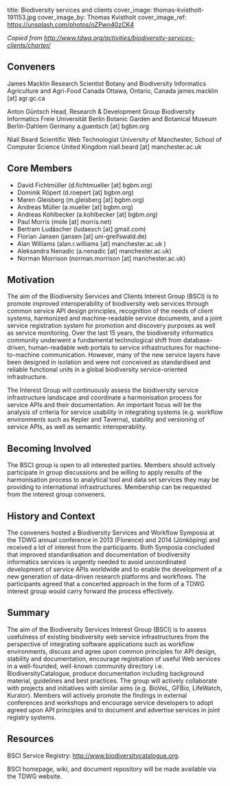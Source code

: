 title: Biodiversity services and clients
cover_image: thomas-kvistholt-191153.jpg
cover_image_by: Thomas Kvistholt
cover_image_ref: https://unsplash.com/photos/oZPwn40zCK4

_Copied from <http://www.tdwg.org/activities/biodiversity-services-clients/charter/>_

## Conveners

James Macklin
Research Scientist
Botany and Biodiversity Informatics
Agriculture and Agri-Food Canada
Ottawa, Ontario, Canada
james.macklin [at] agr.gc.ca

Anton Güntsch
Head, Research & Development Group Biodiversity Informatics
Freie Universität Berlin
Botanic Garden and Botanical Museum Berlin-Dahlem
Germany
a.guentsch [at] bgbm.org

Niall Beard
Scientific Web Technologist
University of Manchester, School of Computer Science
United Kingdom
niall.beard [at] manchester.ac.uk

## Core Members

* David Fichtmüller (d.fichtmueller [at] bgbm.org)
* Dominik Röpert (d.roepert [at] bgbm.org)
* Maren Gleisberg (m.gleisberg [at] bgbm.org)
* Andreas Müller (a.mueller [at] bgbm.org)
* Andreas Kohlbecker (a.kohlbecker [at] bgbm.org)
* Paul Morris (mole [at] morris.net)
* Bertram Ludäscher (ludaesch [at] gmail.com)
* Florian Jansen (jansen [at] uni-greifswald.de)
* Alan Williams (alan.r.williams [at] manchester.ac.uk )
* Aleksandra Nenadic (a.nenadic [at] manchester.ac.uk)
* Norman Morrison (norman.morrison [at] manchester.ac.uk)

## Motivation

The aim of the Biodiversity Services and Clients Interest Group (BSCI) is to promote improved interoperability of biodiversity web services through common service API design principles, recognition of the needs of client systems, harmonized and machine-readable service documents, and a joint service registration system for promotion and discovery purposes as well as service monitoring. Over the last 15 years, the biodiversity informatics community underwent a fundamental technological shift from database-driven, human-readable web portals to service infrastructures for machine-to-machine communication. However, many of the new service layers have been designed in isolation and were not conceived as standardised and reliable functional units in a global biodiversity service-oriented infrastructure.

The Interest Group will continuously assess the biodiversity service infrastructure landscape and coordinate a harmonisation process for service APIs and their documentation. An important focus will be the analysis of criteria for service usability in integrating systems (e.g. workflow environments such as Kepler and Taverna), stability and versioning of service APIs, as well as semantic interoperability.

## Becoming Involved

The BSCI group is open to all interested parties. Members should actively participate in group discussions and be willing to apply results of the harmonisation process to analytical tool and data set services they may be providing to international infrastructures. Membership can be requested from the interest group conveners.

## History and Context

The conveners hosted a Biodiversity Services and Workflow Symposia at the TDWG annual conference in 2013 (Florence) and 2014 (Jönköping) and received a lot of interest from the participants. Both Symposia concluded that improved standardisation and documentation of biodiversity informatics services is urgently needed to avoid uncoordinated development of service APIs worldwide and to enable the development of a new generation of data-driven research platforms and workflows. The participants agreed that a concerted approach in the form of a TDWG interest group would carry forward the process effectively.

## Summary

The aim of the Biodiversity Services Interest Group (BSCI) is to assess usefulness of existing biodiversity web service infrastructures from the perspective of integrating software applications such as workflow environments, discuss and agree upon common principles for API design, stability and documentation,  encourage registration of useful Web services in a well-founded, well-known community directory i.e. BiodiversityCatalogue, produce documentation including  background material, guidelines and best practices. The group will actively collaborate with projects and initiatives with similar aims (e.g. BioVeL, GFBio, LifeWatch, Kurator). Members will actively promote the findings in external conferences and workshops and encourage service developers to adopt agreed upon  API principles and to document and advertise services in joint registry systems.

## Resources

BSCI Service Registry: <http://www.biodiversitycatalogue.org>.

BSCI homepage, wiki, and document repository will be made available via the TDWG website.
